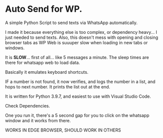 # Auto Send for WP.
A simple Python Script to send texts via WhatsApp automatically. 

I made it because everything else is too complex, or dependency heavy... I just needed to send texts. Also, this doesn't mess with opening and closing browser tabs as WP Web is suuuper slow when loading in new tabs or windows. 

It is **SLOW**... first of all... like 5 messages a minute. The sleep times are there for whatsapp web to load data. 

Basically it emulates keyboard shortcuts. 

IF a number is not found, it now verifies, and logs the number in a list, and hops to next number. It prints the list out at the end. 

It is written for Python 3.9.7, and easiest to use with Visual Studio Code.

Check Dependencies.

One you run it, there's a 5 second gap for you to click on the whatsapp window and it works from there. 

WORKS IN EDGE BROWSER, SHOULD WORK IN OTHERS
